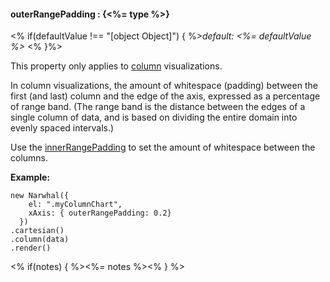 #### **outerRangePadding** : {<%= type %>}

<% if(defaultValue !== "[object Object]") { %>*default: <%= defaultValue %>* <% }%>

This property only applies to [column]() visualizations. 

In column visualizations, the amount of whitespace (padding) between the first (and last) column and the edge of the axis, expressed as a percentage of range band. (The range band is the distance between the edges of a single column of data, and is based on dividing the entire domain into evenly spaced intervals.) 

Use the [innerRangePadding]() to set the amount of whitespace between the columns.

**Example:**

	new Narwhal({
	    el: ".myColumnChart",
	    xAxis: { outerRangePadding: 0.2}
	  })
	.cartesian()
	.column(data)
	.render()

<% if(notes) { %><%= notes %><% } %>

